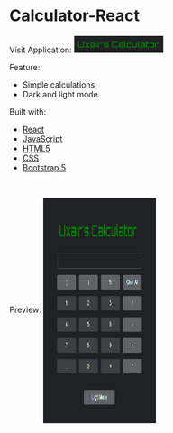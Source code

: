 
# Calculator-React
Visit Application:
<a href=""><img src="https://raw.githubusercontent.com/uxairishere/Calculator-React/main/calbutton.png" width="160" height="30" /></a>

Feature: 
* Simple calculations.
* Dark and light mode.

Built with:
* [React](https://reactjs.org/)
* [JavaScript](https://www.w3schools.com/js/)
* [HTML5](https://www.w3schools.com/html/)
* [CSS](https://www.w3schools.com/css/css_intro.asp)
* [Bootstrap 5](https://getbootstrap.com/)
<br>

Preview:
<img align="center" src="https://raw.githubusercontent.com/uxairishere/Calculator-React/main/herokucal.png" alt="gautamkrishnar" height="400" width="200" />
